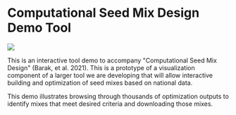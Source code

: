 # Computational Seed Mix Design Demo Tool

[![](https://img.shields.io/badge/-Live%20demo-brightgreen)](https://phawthorne.github.io/computational-seed-mix-design/)

This is an interactive tool demo to accompany "Computational Seed Mix Design" (Barak, et al. 2021). This
is a prototype of a visualization component of a larger tool we are developing that will allow interactive
building and optimization of seed mixes based on national data. 

This demo illustrates browsing through thousands of optimization outputs to identify mixes that meet
desired criteria and downloading those mixes. 


